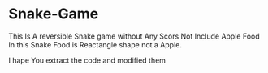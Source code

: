 # Snake-Game

This Is A reversible Snake game without Any Scors 
Not Include Apple Food 
In this Snake Food is Reactangle shape not a Apple.

I hape You extract the code and modified them  
